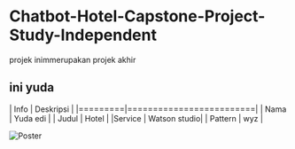 # Chatbot-Hotel-Capstone-Project-Study-Independent

projek inimmerupakan projek akhir 

## ini yuda
| Info | Deskripsi |
|=========|=========================|
| Nama | Yuda edi |
| Judul | Hotel |
|Service | Watson studio|
| Pattern | wyz |

![Poster](https://github.com/yudagrss/Chatbot-Hotel-Capstone-Project-Study-Independent/blob/5c99273bbba95cfed42bb8b4927c6a0e53cf12cc/Screenshot%202023-07-12%20192057.png)


